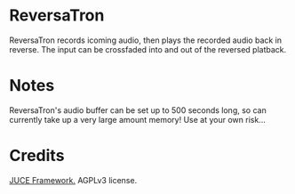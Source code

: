 # ReversaTron
ReversaTron records icoming audio, then plays the recorded audio back in reverse. The input can be crossfaded into and out of the reversed platback.

# Notes

ReversaTron's audio buffer can be set up to 500 seconds long, so can currently take up a very large amount memory! Use at your own risk...

# Credits
[JUCE Framework.](https://github.com/juce-framework/JUCE) AGPLv3 license.
